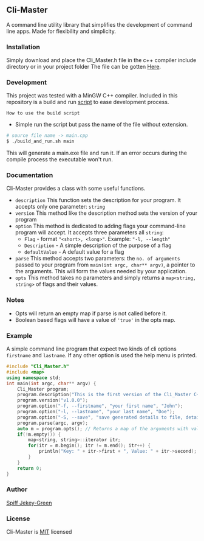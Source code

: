 ## Cli-Master

A command line utility library that simplifies the development of command line apps. Made for flexibility and simplicity.

### Installation
Simply download and place the Cli_Master.h file in the c++ compiler include directory or in your project folder
The file can be gotten [Here](./climaster.h).

### Development
This project was tested with a MinGW C++ compiler. Included in this repository is a build and run [script](./build_and_run.sh) to ease development process.

`How to use the build script`
* Simple run the script but pass the name of the file without extension.
```sh
# source file name -> main.cpp
$ ./build_and_run.sh main
```
This will generate a main.exe file and run it. If an error occurs during the compile process the executable won't run.

### Documentation
Cli-Master provides a class with some useful functions.
* `description`  This function sets the description for your program. It accepts only one parameter: ```string```
* `version` This method like the description method sets the version of your program
* `option` This method is dedicated to adding flags your command-line program will accept. It accepts three parameters all ```string```:
    * `Flag` - format `"<short>, <long>"`. Example:
    `"-l, --length"`
    * `Description` - A simple description of the purpose of a flag
    * `defaultValue` - A default value for a flag
* `parse` This method accepts two parameters: the `no. of arguments` passed to your program from `main(int argc, char** argv)`, a pointer to the arguments. This will form the values needed by your application.
* `opts` This method takes no parameters and simply returns a `map<string, string>` of flags and their values.

### Notes
* Opts will return an empty map if parse is not called before it.
* Boolean based flags will have a value of `'true'` in the opts map.

### Example
A simple command line program that expect two kinds of cli options `firstname` and `lastname`. If any other option is used the help menu is printed.
```c++
#include "Cli_Master.h"
#include <map>
using namespace std;
int main(int argc, char** argv) {
    Cli_Master program;
    program.description("This is the first version of the Cli_Master C++ library for building command line apps");
    program.version("v1.0.0");
    program.option("-f, --firstname", "your first name", "John");
    program.option("-l, --lastname", "your last name", "Doe");
    program.option("-S, --save", "save generated details to file, details.txt", "true");
    program.parse(argc, argv);
    auto m = program.opts(); // Returns a map of the arguments with values. This map is used by the commandline-application.
    if(!m.empty()) {
        map<string, string>::iterator itr;
        for(itr = m.begin(); itr != m.end(); itr++) {
            println("Key: " + itr->first + ", Value: " + itr->second);
        }
    }
    return 0;
}
```

### Author
[Spiff Jekey-Green](https://github.com/SpiffGreen)

### License
Cli-Master is [MIT](./LICENSE) licensed